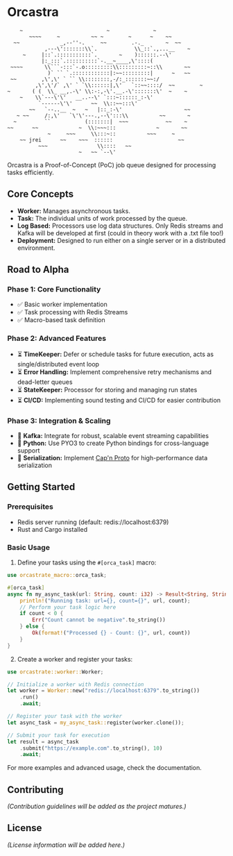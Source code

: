 # Orcastra

```text
    ~                           ~              ~
       ~~~~     ~          ~~ ~        ~      ~    ~~
  ~~             _,--''-.     ~~        .-._       ~  ~~
            ,---\':::::::\\`.            \\_::`.,...__    ~
     ~     |::`.:::::::::::`.       ~    )::::::.--\'
           |:_:::`.::::::::::`-.__~____,\'::::(
 ~~~~       \\```-:::`-.o:::::::::\\:::::::::~::\\       ~~
             )` `` `.::::::::::::|:~~:::::::::|      ~   ~~
 ~~        ,\',\' ` `` \\::::::::,-/:_:::::::~~:/
         ,\',\'/` ,\' ` `\\::::::|,\'   `::~~::::/  ~~        ~
~       ( (  \\_ __,.-\' \\:-:,-\'.__.-\':::::::\'  ~    ~
    ~    \\`---\'\'   __..--\' `:::~::::::_:-\'
          `------\'\'      ~~  \\::~~:::\'
       ~~   `--..__  ~   ~   |::_:-\'                    ~~
   ~ ~~     /:,\'   `\'\'---.,--\':::\\          ~~       ~
  ~         ``           (:::::::|  ~~~            ~~    ~
~~      ~~             ~  \\:~~~:::             ~       ~~
             ~     ~~~     \\:::~::          ~~~     ~
    ~~ jrei      ~~    ~~~  ::::::                     ~~
          ~~~                \\::::   ~~
                       ~   ~~ `--\'
```

Orcastra is a Proof-of-Concept (PoC) job queue designed for processing tasks efficiently.

## Core Concepts

*   **Worker:** Manages asynchronous tasks.
*   **Task:** The individual units of work processed by the queue.
*   **Log Based:** Processors use log data structures. Only Redis streams and Kafka will be developed at first (could in theory work with a .txt file too!)
*   **Deployment:** Designed to run either on a single server or in a distributed environment.

## Road to Alpha

### Phase 1: Core Functionality
- ✅ Basic worker implementation
- ✅ Task processing with Redis Streams
- ✅ Macro-based task definition

### Phase 2: Advanced Features
- ⏳ **TimeKeeper:** Defer or schedule tasks for future execution, acts as single/distributed event loop
- ⏳ **Error Handling:** Implement comprehensive retry mechanisms and dead-letter queues
- ⏳ **StateKeeper:** Processor for storing and managing run states
- ⏳ **CI/CD:** Implementing sound testing and CI/CD for easier contribution

### Phase 3: Integration & Scaling
- 🔮 **Kafka:** Integrate for robust, scalable event streaming capabilities
- 🔮 **Python:** Use PYO3 to create Python bindings for cross-language support
- 🔮 **Serialization:** Implement [Cap'n Proto](https://capnproto.org/) for high-performance data serialization

## Getting Started

### Prerequisites
- Redis server running (default: redis://localhost:6379)
- Rust and Cargo installed

### Basic Usage

1. Define your tasks using the `#[orca_task]` macro:

```rust
use orcastrate_macro::orca_task;

#[orca_task]
async fn my_async_task(url: String, count: i32) -> Result<String, String> {
    println!("Running task: url={}, count={}", url, count);
    // Perform your task logic here
    if count < 0 {
        Err("Count cannot be negative".to_string())
    } else {
        Ok(format!("Processed {} - Count: {}", url, count))
    }
}
```

2. Create a worker and register your tasks:

```rust
use orcastrate::worker::Worker;

// Initialize a worker with Redis connection
let worker = Worker::new("redis://localhost:6379".to_string())
    .run()
    .await;

// Register your task with the worker
let async_task = my_async_task::register(worker.clone());

// Submit your task for execution
let result = async_task
    .submit("https://example.com".to_string(), 10)
    .await;
```

For more examples and advanced usage, check the documentation.

## Contributing

_(Contribution guidelines will be added as the project matures.)_

## License

_(License information will be added here.)_
